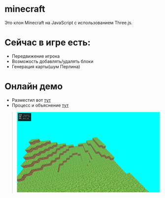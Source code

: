 # minecraft
Это клон Minecraft на JavaScript с использованием Three.js.

# Сейчас в игре есть:
- Передвижение игрока
- Возможость добавлять/удалять блоки
- Генерация карты(шум Перлина)

# Онлайн демо
- Разместил вот [тут](https://epiclegend.ru/minecraft)
- Процесс и объяснение [тут](https://youtu.be/_isuLrCbx6c)

> ![Screen 1](screen/welcome.png)
